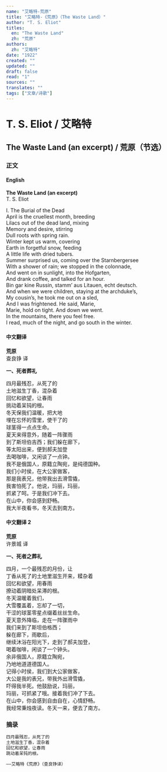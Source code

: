 ```yaml
---
name: "艾略特-荒原"
title: "艾略特-《荒原》（The Waste Land）"
author: "T. S. Eliot"
titles:
  en: "The Waste Land"
  zh: "荒原"
authors:
  zh: "艾略特"
date: "1922"
created: ""
updated: ""
draft: false
read: "1"
sources: ""
translates: ""
tags: ["文章/诗歌"]
---
```



# T. S. Eliot / 艾略特

## The Waste Land (an excerpt) / 荒原（节选）

### 正文

<!-- tabs:start -->

#### **English**

**The Waste Land (an excerpt)**  
T. S. Eliot  

I. The Burial of the Dead  
April is the cruellest month, breeding  
Lilacs out of the dead land, mixing  
Memory and desire, stirring  
Dull roots with spring rain.  
Winter kept us warm, covering  
Earth in forgetful snow, feeding  
A little life with dried tubers.  
Summer surprised us, coming over the Starnbergersee  
With a shower of rain; we stopped in the colonnade,  
And went on in sunlight, into the Hofgarten,  
And drank coffee, and talked for an hour.  
Bin gar kine Russin, stamm’ aus Litauen, echt deutsch.  
And when we were children, staying at the archduke’s,  
My cousin’s, he took me out on a sled,  
And I was frightened. He said, Marie,  
Marie, hold on tight. And down we went.  
In the mountains, there you feel free.  
I read, much of the night, and go south in the winter.  

#### **中文翻译**

**荒原**  
查良铮 译  

**一、死者葬礼**  

四月最残忍，从死了的  
土地滋生丁香，混杂着  
回忆和欲望，让春雨  
挑动着呆钝的根。  
冬天保我们温暖，把大地  
埋在忘怀的雪里，使干了的  
球茎得一点点生命。  
夏天来得意外，随着一阵骤雨  
到了斯坦伯吉西；我们躲在廊下，  
等太阳出来，便到郝夫加登  
去喝咖啡，又闲谈了一点钟。  
我不是俄国人，原籍立陶宛，是纯德国种。  
我们小时侯，在大公家做客，  
那是我表兄，他带我出去滑雪撬，  
我害怕死了。他说，玛丽，玛丽，  
抓紧了呵。于是我们冲下去。  
在山中，你会感到舒畅。  
我大半夜看书，冬天去到南方。  

#### **中文翻译 2**

**荒原**  
许景城 译  

**一、死者之葬礼**  

四月，一个最残忍的月份，让  
丁香从死了的土地里滋生开来，糅杂着  
回忆和欲望，用春雨  
撩动着阴暗处呆滞的根。  
冬天温暖着我们，  
大雪覆盖着，忘却了一切，  
干涩的球茎零星点缀着丝丝生命。  
夏天意外降临，走在一阵骤雨中  
我们来到了斯坦伯格西；  
躲在廊下，雨歇后，  
继续沐浴在阳光下，走到了郝夫加登，  
喝着咖啡，闲谈了一个钟头。  
余非俄国人，原籍立陶宛，  
乃地地道道德国人。  
记得小时侯，我们到大公家做客，  
大公是我的表兄，带我外出滑雪撬，  
吓得我半死。他鼓励说，玛丽，  
玛丽，可抓紧了哦。接着我们冲了下去。  
在山中，你会感到自由自在，心情舒畅。  
我经常秉烛夜读。冬天一来，便去了南方。  

<!-- tabs:end -->

### 摘录

```markdown
四月最残忍，从死了的
土地滋生丁香，混杂着
回忆和欲望，让春雨
跳动着呆钝的根。

——艾略特《荒原》（查良铮译）
```
